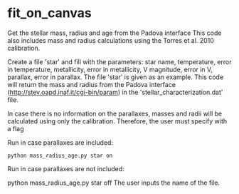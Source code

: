fit_on_canvas
=============

Get the stellar mass, radius and age from the Padova interface This code also includes mass and radius calculations using the Torres et al. 2010 calibration.

Create a file 'star' and fill with the parameters: star name, temperature, error in temperature, metallicity, error in metallicity, V magnitude, error in V, parallax, error in parallax. The file 'star' is given as an example. This code will return the mass and radius from the Padova interface (http://stev.oapd.inaf.it/cgi-bin/param) in the 'stellar_characterization.dat' file.

In case there is no information on the parallaxes, masses and radii will be calculated using only the calibration. Therefore, the user must specify with a flag

Run in case parallaxes are included:

    python mass_radius_age.py star on 
Run in case parallaxes are not included:

python mass_radius_age.py star off
The user inputs the name of the file.
